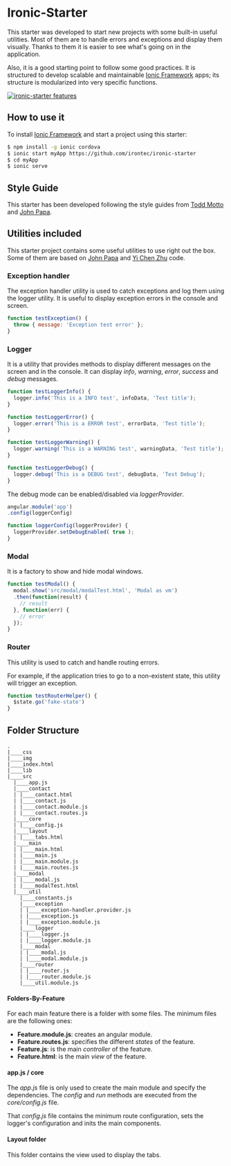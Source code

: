 # Ironic-Starter

This starter was developed to start new projects with some built-in useful utilities. Most of them are to handle errors and exceptions and display them visually. Thanks to them it is easier to see what's going on in the application.

Also, it is a good starting point to follow some good practices. It is structured to develop scalable and maintainable [Ionic Framework](http://ionicframework.com/) apps; its structure is modularized into very specific functions.

[![ironic-starter features](https://cloud.githubusercontent.com/assets/1042187/10096426/ad02ff4e-6371-11e5-9789-21e2e0ff49c5.png)](https://cloud.githubusercontent.com/assets/1042187/10096426/ad02ff4e-6371-11e5-9789-21e2e0ff49c5.png)

## How to use it

To install [Ionic Framework](http://ionicframework.com/) and start a project using this starter:

```bash
$ npm install -g ionic cordova
$ ionic start myApp https://github.com/irontec/ironic-starter
$ cd myApp
$ ionic serve
```

## Style Guide

This starter has been developed following the style guides from [Todd Motto](https://github.com/toddmotto/angularjs-styleguide) and [John Papa](https://github.com/johnpapa/angular-styleguide).

## Utilities included

This starter project contains some useful utilities to use right out the box. Some of them are based on [John Papa](http://johnpapa.net/) and [Yi Chen Zhu](https://github.com/yichenzhu1337) code.

### Exception handler

The exception handler utility is used to catch exceptions and log them using the logger utility. It is useful to display exception errors in the console and screen.

```js
function testException() {
  throw { message: 'Exception test error' };
}
```
### Logger

It is a utility that provides methods to display different messages on the screen and in the console. It can display *info*, *warning*, *error*, *success* and *debug* messages.

```js
function testLoggerInfo() {
  logger.info('This is a INFO test', infoData, 'Test title');
}

function testLoggerError() {
  logger.error('This is a ERROR test', errorData, 'Test title');
}

function testLoggerWarning() {
  logger.warning('This is a WARNING test', warningData, 'Test title');
}

function testLoggerDebug() {
  logger.debug('This is a DEBUG test', debugData, 'Test Debug');
}
```

The debug mode can be enabled/disabled via *loggerProvider*.

```js
angular.module('app')
.config(loggerConfig)

function loggerConfig(loggerProvider) {
  loggerProvider.setDebugEnabled( true );
}
```

### Modal

It is a factory to show and hide modal windows.

```js
function testModal() {
  modal.show('src/modal/modalTest.html', 'Modal as vm')
  .then(function(result) {
    // result
  }, function(err) {
    // error
  });
}
```
### Router

This utility is used to catch and handle routing errors.

For example, if the application tries to go to a non-existent state, this utility will trigger an exception.

```js
function testRouterHelper() {
  $state.go('fake-state')
}
```

## Folder Structure

```
.
|____css
|____img
|____index.html
|____lib
|____src
  |____app.js
  |____contact
  | |____contact.html
  | |____contact.js
  | |____contact.module.js
  | |____contact.routes.js
  |____core
  | |____config.js
  |____layout
  | |____tabs.html
  |____main
  | |____main.html
  | |____main.js
  | |____main.module.js
  | |____main.routes.js
  |____modal
  | |____modal.js
  | |____modalTest.html
  |____util
    |____constants.js
    |____exception
    | |____exception-handler.provider.js
    | |____exception.js
    | |____exception.module.js
    |____logger
    | |____logger.js
    | |____logger.module.js
    |____modal
    | |____modal.js
    | |____modal.module.js
    |____router
    | |____router.js
    | |____router.module.js
    |____util.module.js
```

#### Folders-By-Feature

For each main feature there is a folder with some files. The minimum files are the following ones:
  - **Feature.module.js**: creates an angular module.
  - **Feature.routes.js**: specifies the different *states* of the feature.
  - **Feature.js**: is the main *controller* of the feature.
  - **Feature.html**: is the main *view* of the feature.

#### app.js / core

The *app.js* file is only used to create the main module and specify the dependencies. The *config* and *run* methods are executed from the *core/config.js* file.

That *config.js* file contains the minimum route configuration, sets the logger's configuration and inits the main components.

#### Layout folder

This folder contains the view used to display the tabs.
